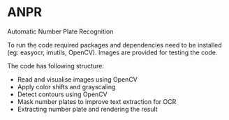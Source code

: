 # ANPR
Automatic Number Plate Recognition

To run the code required packages and dependencies need to be installed (eg: easyocr, imutils, OpenCV). Images are provided for testing the code.

The code has following structure:

- Read and visualise images using OpenCV
- Apply color shifts and grayscaling
- Detect contours using OpenCV
- Mask number plates to improve text extraction for OCR
- Extracting number plate and rendering the result
